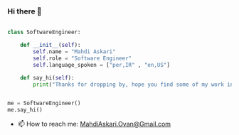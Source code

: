 ### Hi there 👋


```python 

class SoftwareEngineer:

    def __init__(self):
        self.name = "Mahdi Askari"
        self.role = "Software Engineer"
        self.language_spoken = ["per,IR" , "en,US"] 

    def say_hi(self):
        print("Thanks for dropping by, hope you find some of my work interesting.")


me = SoftwareEngineer()
me.say_hi()


```

- 📫 How to reach me: MahdiAskari.Ovan@Gmail.com


<!--
**MahdiAskari-Ovan/MahdiAskari-Ovan** is a ✨ _special_ ✨ repository because its `README.md` (this file) appears on your GitHub profile.

Here are some ideas to get you started:

- 🔭 I’m currently working on ...
- 🌱 I’m currently learning ...
- 👯 I’m looking to collaborate on ...
- 🤔 I’m looking for help with ...
- 💬 Ask me about ...
- 📫 How to reach me: ...
- 😄 Pronouns: ...
- ⚡ Fun fact: ...
-->

